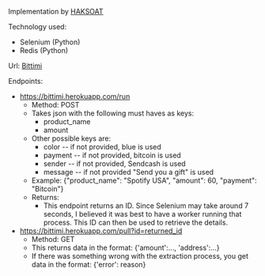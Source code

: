 

Implementation by [HAKSOAT](https://www.twitter.com/HAKSOAT)

Technology used:

 - Selenium (Python)
 - Redis (Python)

Url: [Bittimi](https://bittimi.herokuapp.com)

Endpoints:

 - https://bittimi.herokuapp.com/run
	 - Method: POST
	 - Takes json with the following must haves as keys:
		 - product_name
		 - amount
	 - Other possible keys are:
		 - color -- if not provided, blue is used
		 - payment -- if not provided, bitcoin is used
		 - sender -- if not provided, Sendcash is used
		 - message -- if not provided "Send you a gift" is used
     - Example: {"product_name": "Spotify USA", "amount": 60, "payment": "Bitcoin"}
	 - Returns:
		 - This endpoint returns an ID. Since Selenium may take around 7 seconds, I believed it was best to have a worker running that process. This ID can then be used to retrieve the details.
 - https://bittimi.herokuapp.com/pull?id=returned_id
	 - Method: GET
	 -  This returns data in the format: {'amount':..., 'address':...}
	 - If there was something wrong with the extraction process, you get data in the format: {'error': reason}


